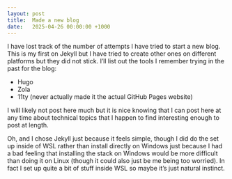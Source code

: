 ```yaml
---
layout: post
title:  Made a new blog
date:   2025-04-26 00:00:00 +1000
---
```

I have lost track of the number of attempts I have tried to start a new blog.
This is my first on Jekyll but I have tried to create other ones on different platforms but they did not stick.
I’ll list out the tools I remember trying in the past for the blog:

- Hugo
- Zola
- 11ty (never actually made it the actual GitHub Pages website)

I will likely not post here much but it is nice knowing that I can post here at any time about technical topics that I happen to find interesting enough to post at length.

Oh, and I chose Jekyll just because it feels simple, though I did do the set up inside of WSL rather than install directly on Windows just because I had a bad feeling that installing the stack on Windows would be more difficult than doing it on Linux (though it could also just be me being too worried).
In fact I set up quite a bit of stuff inside WSL so maybe it’s just natural instinct.
